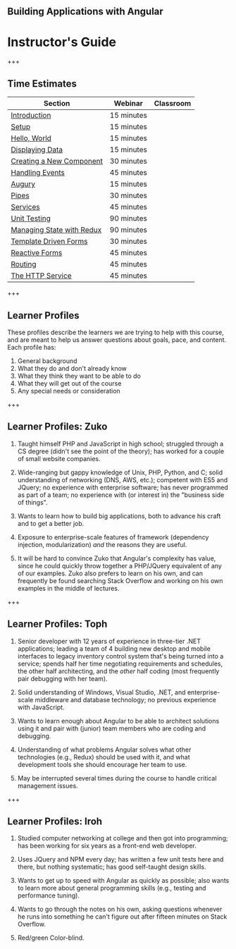<!-- .slide: data-background="../content/images/title-slide.jpg" -->
<!-- .slide: id="instructor-guide" -->
## Building Applications with Angular

# Instructor's Guide

+++
<!-- .slide: id="instructor-guide-time-estimates" -->
## Time Estimates

<small>

| Section                                  | Webinar    | Classroom |
|------------------------------------------|------------|-----------|
| [Introduction](#introduction)            | 15 minutes |           |
| [Setup](#setup)                          | 15 minutes |           |
| [Hello, World](#hello)                   | 15 minutes |           |
| [Displaying Data](#display)              | 15 minutes |           |
| [Creating a New Component](#component)   | 30 minutes |           |
| [Handling Events](#events)               | 45 minutes |           |
| [Augury](#augury)                        | 15 minutes |           |
| [Pipes](#pipes)                          | 30 minutes |           |
| [Services](#services)                    | 45 minutes |           |
| [Unit Testing](#unit-testing)            | 90 minutes |           |
| [Managing State with Redux](#redux)      | 90 minutes |           |
| [Template Driven Forms](#template-forms) | 30 minutes |           |
| [Reactive Forms](#reactive-forms)        | 45 minutes |           |
| [Routing](#routing)                      | 45 minutes |           |
| [The HTTP Service](#http)                | 45 minutes |           |

</small>

+++
<!-- .slide: id="instructor-guide-learner-profiles" -->
## Learner Profiles

These profiles describe the learners we are trying to help with this course,
and are meant to help us answer questions about goals, pace, and content.
Each profile has:

1.  General background
2.  What they do and don't already know
3.  What they think they want to be able to do
4.  What they will get out of the course
5.  Any special needs or consideration

+++
<!-- .slide: id="instructor-guide-learner-profile-zuko" -->
## Learner Profiles: Zuko

1.  Taught himself PHP and JavaScript in high school;
    struggled through a CS degree (didn't see the point of the theory);
    has worked for a couple of small website companies.

2.  Wide-ranging but gappy knowledge of Unix, PHP, Python, and C;
    solid understanding of networking (DNS, AWS, etc.);
    competent with ES5 and JQuery;
    no experience with enterprise software;
    has never programmed as part of a team;
    no experience with (or interest in) the "business side of things".

3.  Wants to learn how to build big applications,
    both to advance his craft
    and to get a better job.

4.  Exposure to enterprise-scale features of framework
    (dependency injection, modularization)
    *and* the reasons they are useful.

5.  It will be hard to convince Zuko that Angular's complexity has value,
    since he could quickly throw together
    a PHP/JQuery equivalent of any of our examples.
    Zuko also prefers to learn on his own,
    and can frequently be found searching Stack Overflow and working on his own examples
    in the middle of lectures.

+++
<!-- .slide: id="instructor-guide-learner-profile-toph" -->
## Learner Profiles: Toph

1.  Senior developer with 12 years of experience in three-tier .NET applications;
    leading a team of 4 building new desktop and mobile interfaces
    to legacy inventory control system that's being turned into a service;
    spends half her time negotiating requirements and schedules,
    the other half architecting,
    and the *other* half coding (most frequently pair debugging with her team).

2.  Solid understanding of Windows, Visual Studio, .NET,
    and enterprise-scale middleware and database technology;
    no previous experience with JavaScript.

3.  Wants to learn enough about Angular to be able to architect solutions using it
    and pair with (junior) team members who are coding and debugging.

4.  Understanding of what problems Angular solves
    what other technologies (e.g., Redux) should be used with it,
    and what development tools she should encourage her team to use.

5.  May be interrupted several times during the course
    to handle critical management issues.

+++
<!-- .slide: id="instructor-guide-learner-profile-iroh" -->
## Learner Profiles: Iroh

1.  Studied computer networking at college and then got into programming;
    has been working for six years as a front-end web developer.

2.  Uses JQuery and NPM every day;
    has written a few unit tests here and there,
    but nothing systematic;
    has good self-taught design skills.

3.  Wants to get up to speed with Angular as quickly as possible;
    also wants to learn more about general programming skills
    (e.g., testing and performance tuning).

4.  Wants to go through the notes on his own,
    asking questions whenever he runs into something he can't figure out
    after fifteen minutes on Stack Overflow.

5.  Red/green Color-blind.
